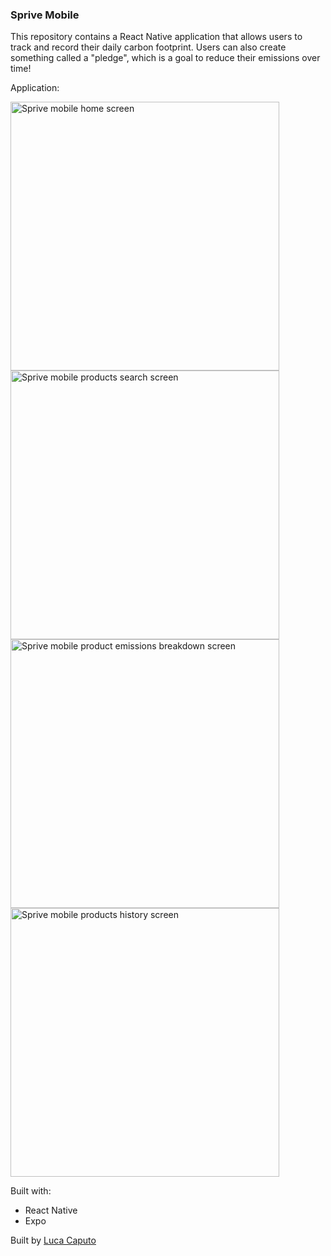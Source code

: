### Sprive Mobile

This repository contains a React Native application that allows users to track and record their daily carbon footprint. Users can also create something called a "pledge", which is a goal to reduce their emissions over time!

Application:

<img width="auto" height="430" alt="Sprive mobile home screen" src="https://github.com/lucspt/sprive-mobile/assets/149544385/240c31dc-a948-45a7-ae4a-e5c01e1f1e94">



<img width="auto" height="430" alt="Sprive mobile products search screen" src="https://github.com/lucspt/sprive-mobile/assets/149544385/71068b5e-150b-4467-9b7e-33584c9d89e4">


<img width="auto" height="430" alt="Sprive mobile product emissions breakdown screen" src="https://github.com/lucspt/sprive-mobile/assets/149544385/9c2c0e66-f8b5-4c25-9bc5-3dfaf596d8df">



<img width="auto" height="430" alt="Sprive mobile products history screen" src="https://github.com/lucspt/sprive-mobile/assets/149544385/e0497c6d-b48b-4a67-b53e-abcb8b676526">

Built with:
  - React Native 
  - Expo

Built by [Luca Caputo](https://github.com/lucspt)
